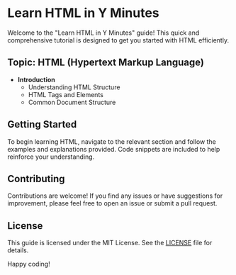 # Learn HTML in Y Minutes

Welcome to the "Learn HTML in Y Minutes" guide! This quick and comprehensive tutorial is designed to get you started with HTML efficiently.

## Topic: HTML (Hypertext Markup Language)

- **Introduction**
  - Understanding HTML Structure
  - HTML Tags and Elements
  - Common Document Structure

## Getting Started

To begin learning HTML, navigate to the relevant section and follow the examples and explanations provided. Code snippets are included to help reinforce your understanding.

## Contributing

Contributions are welcome! If you find any issues or have suggestions for improvement, please feel free to open an issue or submit a pull request.

## License

This guide is licensed under the MIT License. See the [LICENSE](LICENSE) file for details.

Happy coding!
